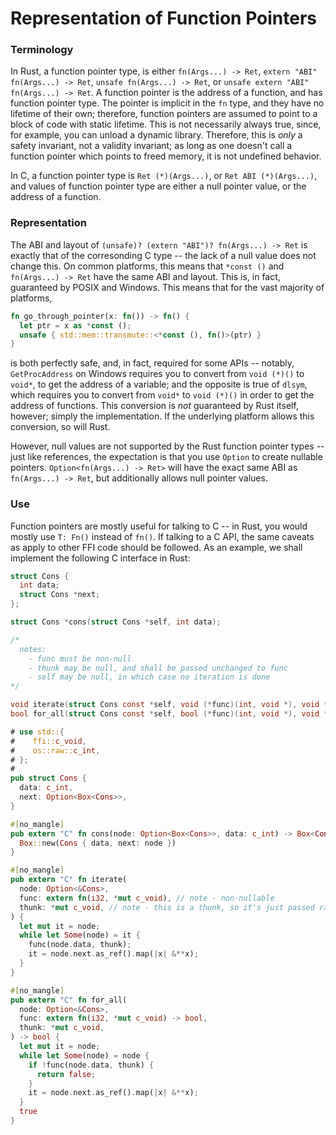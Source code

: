 # Representation of Function Pointers

### Terminology

In Rust, a function pointer type, is either `fn(Args...) -> Ret`,
`extern "ABI" fn(Args...) -> Ret`, `unsafe fn(Args...) -> Ret`, or
`unsafe extern "ABI" fn(Args...) -> Ret`.
A function pointer is the address of a function,
and has function pointer type.
The pointer is implicit in the `fn` type,
and they have no lifetime of their own;
therefore, function pointers are assumed to point to
a block of code with static lifetime.
This is not necessarily always true,
since, for example, you can unload a dynamic library.
Therefore, this is _only_ a safety invariant,
not a validity invariant;
as long as one doesn't call a function pointer which points to freed memory,
it is not undefined behavior.


In C, a function pointer type is `Ret (*)(Args...)`, or `Ret ABI (*)(Args...)`,
and values of function pointer type are either a null pointer value,
or the address of a function.

### Representation

The ABI and layout of `(unsafe)? (extern "ABI")? fn(Args...) -> Ret`
is exactly that of the corresonding C type --
the lack of a null value does not change this. 
On common platforms, this means that `*const ()` and `fn(Args...) -> Ret` have
the same ABI and layout. This is, in fact, guaranteed by POSIX and Windows.
This means that for the vast majority of platforms,

```rust
fn go_through_pointer(x: fn()) -> fn() {
  let ptr = x as *const ();
  unsafe { std::mem::transmute::<*const (), fn()>(ptr) }
}
```

is both perfectly safe, and, in fact, required for some APIs -- notably,
`GetProcAddress` on Windows requires you to convert from `void (*)()` to
`void*`, to get the address of a variable;
and the opposite is true of `dlsym`, which requires you to convert from
`void*` to `void (*)()` in order to get the address of functions.
This conversion is _not_ guaranteed by Rust itself, however;
simply the implementation. If the underlying platform allows this conversion,
so will Rust.

However, null values are not supported by the Rust function pointer types --
just like references, the expectation is that you use `Option` to create
nullable pointers. `Option<fn(Args...) -> Ret>` will have the exact same ABI
as `fn(Args...) -> Ret`, but additionally allows null pointer values.


### Use

Function pointers are mostly useful for talking to C -- in Rust, you would
mostly use `T: Fn()` instead of `fn()`. If talking to a C API,
the same caveats as apply to other FFI code should be followed.
As an example, we shall implement the following C interface in Rust:

```c
struct Cons {
  int data;
  struct Cons *next;
};

struct Cons *cons(struct Cons *self, int data);

/*
  notes:
    - func must be non-null
    - thunk may be null, and shall be passed unchanged to func
    - self may be null, in which case no iteration is done
*/

void iterate(struct Cons const *self, void (*func)(int, void *), void *thunk);
bool for_all(struct Cons const *self, bool (*func)(int, void *), void *thunk);
```

```rust
# use std::{
#    ffi::c_void,
#    os::raw::c_int,
# };
#
pub struct Cons {
  data: c_int,
  next: Option<Box<Cons>>,
}

#[no_mangle]
pub extern "C" fn cons(node: Option<Box<Cons>>, data: c_int) -> Box<Cons> {
  Box::new(Cons { data, next: node })
}

#[no_mangle]
pub extern "C" fn iterate(
  node: Option<&Cons>, 
  func: extern fn(i32, *mut c_void), // note - non-nullable
  thunk: *mut c_void, // note - this is a thunk, so it's just passed raw
) {
  let mut it = node;
  while let Some(node) = it {
    func(node.data, thunk);
    it = node.next.as_ref().map(|x| &**x);
  }
}

#[no_mangle]
pub extern "C" fn for_all(
  node: Option<&Cons>, 
  func: extern fn(i32, *mut c_void) -> bool,
  thunk: *mut c_void,
) -> bool {
  let mut it = node;
  while let Some(node) = node {
    if !func(node.data, thunk) {
      return false;
    }
    it = node.next.as_ref().map(|x| &**x);
  }
  true
}
```
